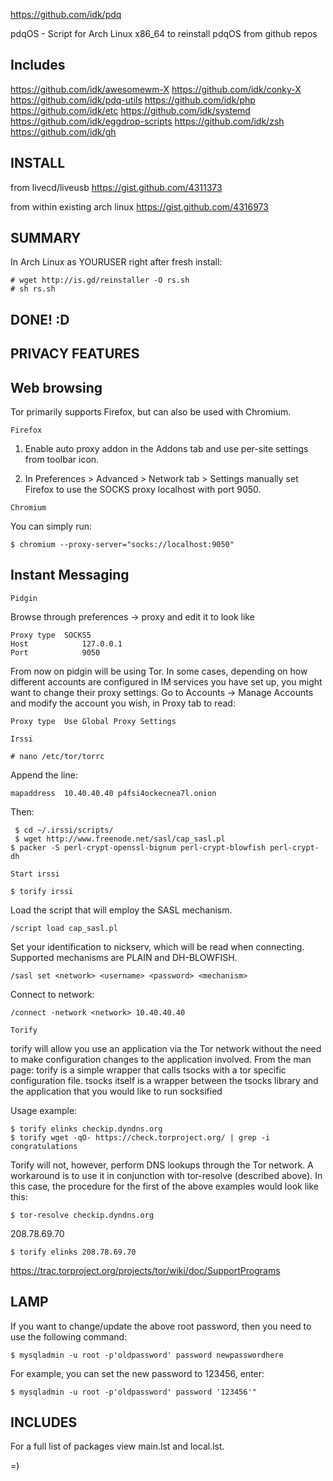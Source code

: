 https://github.com/idk/pdq

pdqOS - Script for Arch Linux x86_64 to reinstall pdqOS from github repos

Includes
--------

https://github.com/idk/awesomewm-X
https://github.com/idk/conky-X
https://github.com/idk/pdq-utils
https://github.com/idk/php
https://github.com/idk/etc
https://github.com/idk/systemd
https://github.com/idk/eggdrop-scripts
https://github.com/idk/zsh
https://github.com/idk/gh


INSTALL
-------

from livecd/liveusb
https://gist.github.com/4311373

from within existing arch linux
https://gist.github.com/4316973



SUMMARY
-------


In Arch Linux as YOURUSER right after fresh install:

	# wget http://is.gd/reinstaller -O rs.sh
	# sh rs.sh
    
DONE! :D
--------


PRIVACY FEATURES
----------------


Web browsing
------------

Tor primarily supports Firefox, but can also be used with Chromium.

`Firefox`

1. Enable auto proxy addon in the Addons tab and use per-site settings from toolbar icon.


2. In Preferences > Advanced > Network tab > Settings manually set Firefox to use the SOCKS proxy localhost with port 9050.

`Chromium`

You can simply run:

	$ chromium --proxy-server="socks://localhost:9050"


Instant Messaging
-----------------

`Pidgin`

Browse through preferences -> proxy and edit it to look like

	Proxy type 	SOCKS5
	Host 	        127.0.0.1
	Port 	        9050

From now on pidgin will be using Tor. In some cases, depending on how different accounts are configured in IM services you have set up, you might want to change their proxy settings. Go to Accounts -> Manage Accounts and modify the account you wish, in Proxy tab to read:

	Proxy type 	Use Global Proxy Settings

`Irssi`

	# nano /etc/tor/torrc

Append the line:

	mapaddress  10.40.40.40 p4fsi4ockecnea7l.onion

Then:

	 $ cd ~/.irssi/scripts/
	 $ wget http://www.freenode.net/sasl/cap_sasl.pl
	$ packer -S perl-crypt-openssl-bignum perl-crypt-blowfish perl-crypt-dh

`Start irssi`

	$ torify irssi

Load the script that will employ the SASL mechanism.
	
	/script load cap_sasl.pl

Set your identification to nickserv, which will be read when connecting. Supported mechanisms are PLAIN and DH-BLOWFISH.
	
	/sasl set <network> <username> <password> <mechanism>

Connect to network:

	/connect -network <network> 10.40.40.40

`Torify`

torify will allow you use an application via the Tor network without the need to make configuration changes to the application involved. From the man page:
torify is a simple wrapper that calls tsocks with a tor specific configuration file. tsocks itself is a wrapper between the tsocks library and the application that you would like to run socksified

Usage example:

	$ torify elinks checkip.dyndns.org
	$ torify wget -qO- https://check.torproject.org/ | grep -i congratulations

Torify will not, however, perform DNS lookups through the Tor network. A workaround is to use it in conjunction with tor-resolve (described above). In this case, the procedure for the first of the above examples would look like this:

	$ tor-resolve checkip.dyndns.org

208.78.69.70
	
	$ torify elinks 208.78.69.70


https://trac.torproject.org/projects/tor/wiki/doc/SupportPrograms


LAMP
----

If you want to change/update the above root password, then you need to use the following command:

	$ mysqladmin -u root -p'oldpassword' password newpasswordhere

For example, you can set the new password to 123456, enter:

	$ mysqladmin -u root -p'oldpassword' password '123456'"


INCLUDES
--------

For a full list of packages view main.lst and local.lst.

=)
